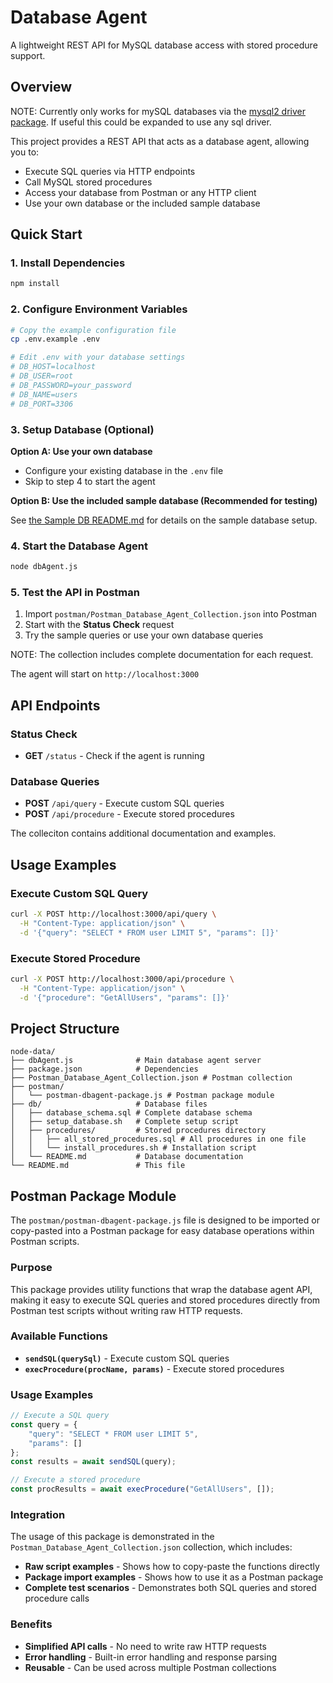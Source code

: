 # Database Agent

A lightweight REST API for MySQL database access with stored procedure support.

## Overview

NOTE: Currently only works for mySQL databases via the [mysql2 driver package](https://www.npmjs.com/package/mysql2).  If useful this could be expanded to use any sql driver.  

This project provides a REST API that acts as a database agent, allowing you to:
- Execute SQL queries via HTTP endpoints 
- Call MySQL stored procedures
- Access your database from Postman or any HTTP client
- Use your own database or the included sample database

## Quick Start

### 1. Install Dependencies
```bash
npm install
```

### 2. Configure Environment Variables
```bash
# Copy the example configuration file
cp .env.example .env

# Edit .env with your database settings
# DB_HOST=localhost
# DB_USER=root
# DB_PASSWORD=your_password
# DB_NAME=users
# DB_PORT=3306
```

### 3. Setup Database (Optional)

**Option A: Use your own database**
- Configure your existing database in the `.env` file
- Skip to step 4 to start the agent

**Option B: Use the included sample database (Recommended for testing)**

See [the Sample DB README.md](db/README.md) for details on the sample database setup.


### 4. Start the Database Agent
```bash
node dbAgent.js
```

### 5. Test the API in Postman
1. Import `postman/Postman_Database_Agent_Collection.json` into Postman
2. Start with the **Status Check** request
3. Try the sample queries or use your own database queries

NOTE: The collection includes complete documentation for each request.

The agent will start on `http://localhost:3000`

## API Endpoints

### Status Check
- **GET** `/status` - Check if the agent is running

### Database Queries
- **POST** `/api/query` - Execute custom SQL queries
- **POST** `/api/procedure` - Execute stored procedures

The colleciton contains additional documentation and examples.  


## Usage Examples

### Execute Custom SQL Query
```bash
curl -X POST http://localhost:3000/api/query \
  -H "Content-Type: application/json" \
  -d '{"query": "SELECT * FROM user LIMIT 5", "params": []}'
```

### Execute Stored Procedure
```bash
curl -X POST http://localhost:3000/api/procedure \
  -H "Content-Type: application/json" \
  -d '{"procedure": "GetAllUsers", "params": []}'
```

## Project Structure

```
node-data/
├── dbAgent.js              # Main database agent server
├── package.json            # Dependencies
├── Postman_Database_Agent_Collection.json # Postman collection
├── postman/
│   └── postman-dbagent-package.js # Postman package module
├── db/                     # Database files
│   ├── database_schema.sql # Complete database schema
│   ├── setup_database.sh   # Complete setup script
│   ├── procedures/         # Stored procedures directory
│   │   ├── all_stored_procedures.sql # All procedures in one file
│   │   └── install_procedures.sh # Installation script
│   └── README.md           # Database documentation
└── README.md               # This file
```

## Postman Package Module

The `postman/postman-dbagent-package.js` file is designed to be imported or copy-pasted into a Postman package for easy database operations within Postman scripts.

### Purpose
This package provides utility functions that wrap the database agent API, making it easy to execute SQL queries and stored procedures directly from Postman test scripts without writing raw HTTP requests.

### Available Functions
- **`sendSQL(querySql)`** - Execute custom SQL queries
- **`execProcedure(procName, params)`** - Execute stored procedures

### Usage Examples
```javascript
// Execute a SQL query
const query = {
    "query": "SELECT * FROM user LIMIT 5",
    "params": []
};
const results = await sendSQL(query);

// Execute a stored procedure
const procResults = await execProcedure("GetAllUsers", []);
```

### Integration
The usage of this package is demonstrated in the `Postman_Database_Agent_Collection.json` collection, which includes:
- **Raw script examples** - Shows how to copy-paste the functions directly
- **Package import examples** - Shows how to use it as a Postman package
- **Complete test scenarios** - Demonstrates both SQL queries and stored procedure calls

### Benefits
- **Simplified API calls** - No need to write raw HTTP requests
- **Error handling** - Built-in error handling and response parsing
- **Reusable** - Can be used across multiple Postman collections

